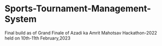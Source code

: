 # Sports-Tournament-Management-System

Final build as of Grand Finale of Azadi ka Amrit Mahotsav Hackathon-2022 held on 10th-11th February,2023
